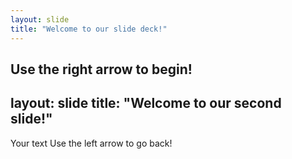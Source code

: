 ```yaml
---
layout: slide
title: "Welcome to our slide deck!"
---
```

Use the right arrow to begin!
---
layout: slide
title: "Welcome to our second slide!"
---
Your text
Use the left arrow to go back!
